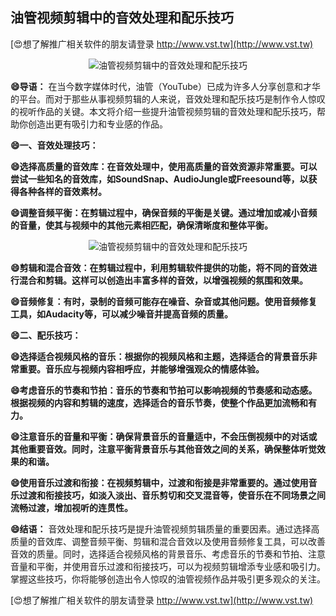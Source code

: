 ## **油管视频剪辑中的音效处理和配乐技巧**

[😍想了解推广相关软件的朋友请登录 http://www.vst.tw](http://www.vst.tw)

 <center><img src="https://vst.tw/MP4/tuiguang/png/5.png" alt="油管视频剪辑中的音效处理和配乐技巧"></center>

**😄导语：**
在当今数字媒体时代，油管（YouTube）已成为许多人分享创意和才华的平台。而对于那些从事视频剪辑的人来说，音效处理和配乐技巧是制作令人惊叹的视听作品的关键。本文将介绍一些提升油管视频剪辑的音效处理和配乐技巧，帮助你创造出更有吸引力和专业感的作品。

**😄一、音效处理技巧：**

**😄选择高质量的音效库：在音效处理中，使用高质量的音效资源非常重要。可以尝试一些知名的音效库，如SoundSnap、AudioJungle或Freesound等，以获得各种各样的音效素材。**

**😄调整音频平衡：在剪辑过程中，确保音频的平衡是关键。通过增加或减小音频的音量，使其与视频中的其他元素相匹配，确保清晰度和整体平衡。**

 <center><img src="https://vst.tw/MP4/tuiguang/png/7.png" alt="油管视频剪辑中的音效处理和配乐技巧"></center>

**😄剪辑和混合音效：在剪辑过程中，利用剪辑软件提供的功能，将不同的音效进行混合和剪辑。这样可以创造出丰富多样的音效，以增强视频的氛围和效果。**

**😄音频修复：有时，录制的音频可能存在噪音、杂音或其他问题。使用音频修复工具，如Audacity等，可以减少噪音并提高音频的质量。**

**😄二、配乐技巧：**

**😄选择适合视频风格的音乐：根据你的视频风格和主题，选择适合的背景音乐非常重要。音乐应与视频内容相呼应，并能够增强观众的情感体验。**

**😄考虑音乐的节奏和节拍：音乐的节奏和节拍可以影响视频的节奏感和动态感。根据视频的内容和剪辑的速度，选择适合的音乐节奏，使整个作品更加流畅和有力。**

**😄注意音乐的音量和平衡：确保背景音乐的音量适中，不会压倒视频中的对话或其他重要音效。同时，注意平衡背景音乐与其他音效之间的关系，确保整体听觉效果的和谐。**

**😄使用音乐过渡和衔接：在视频剪辑中，过渡和衔接是非常重要的。通过使用音乐过渡和衔接技巧，如淡入淡出、音乐剪切和交叉混音等，使音乐在不同场景之间流畅过渡，增加视听的连贯性。**

**😄结语：**
音效处理和配乐技巧是提升油管视频剪辑质量的重要因素。通过选择高质量的音效库、调整音频平衡、剪辑和混合音效以及使用音频修复工具，可以改善音效的质量。同时，选择适合视频风格的背景音乐、考虑音乐的节奏和节拍、注意音量和平衡，并使用音乐过渡和衔接技巧，可以为视频剪辑增添专业感和吸引力。掌握这些技巧，你将能够创造出令人惊叹的油管视频作品并吸引更多观众的关注。

[😍想了解推广相关软件的朋友请登录 http://www.vst.tw](http://www.vst.tw)



